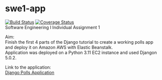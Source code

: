 # swe1-app
[![Build Status](https://app.travis-ci.com/panaschristou/swe1-app.svg?branch=main)](https://app.travis-ci.com/panaschristou/swe1-app)
[![Coverage Status](https://coveralls.io/repos/github/panaschristou/swe1-app/badge.svg?branch=main)](https://coveralls.io/github/panaschristou/swe1-app?branch=main)  
 Software Engineering I Individual Assignment 1

Aim:  
Finish the first 4 parts of the Django tutorial to create a working polls app and deploy it on Amazon AWS with Elastic Beanstalk.  
Application was deployed on a Python 3.11 EC2 instance and used Djangon 5.0.2.

Link to the application:  
[Django Polls Application](http://swe1-app-env.eba-akkyyi3k.us-west-2.elasticbeanstalk.com/polls/)
